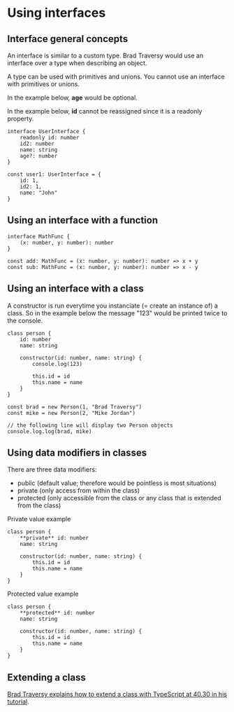 # Using interfaces

## Interface general concepts

An interface is similar to a custom type. Brad Traversy would use an interface over a type when describing an object.

A type can be used with primitives and unions. You cannot use an interface with primitives or unions.

In the example below, **age** would be optional.

In the example below, **id** cannot be reassigned since it is a readonly property.

    interface UserInterface {
        readonly id: number
        id2: number
        name: string
        age?: number
    }

    const user1: UserInterface = {
        id: 1,
        id2: 1,
        name: "John"
    }

## Using an interface with a function

    interface MathFunc {
        (x: number, y: number): number
    }

    const add: MathFunc = (x: number, y: number): number => x + y
    const sub: MathFunc = (x: number, y: number): number => x - y

## Using an interface with a class

A constructor is run everytime you instanciate (= create an instance of) a class. So in the example below the message "123" would be printed twice to the console.

    class person {
        id: number
        name: string

        constructor(id: number, name: string) {
            console.log(123)

            this.id = id
            this.name = name
        }
    }
    
    const brad = new Person(1, "Brad Traversy")
    const mike = new Person(2, "Mike Jordan")

    // the following line will display two Person objects
    console.log.log(brad, mike)

## Using data modifiers in classes

There are three data modifiers:

- public (default value; therefore would be pointless is most situations)
- private (only access from within the class)
- protected (only accessible from the class or any class that is extended from the class)

Private value example

    class person {
        **private** id: number
        name: string

        constructor(id: number, name: string) {
            this.id = id
            this.name = name
        }
    }

Protected value example

    class person {
        **protected** id: number
        name: string

        constructor(id: number, name: string) {
            this.id = id
            this.name = name
        }
    }

## Extending a class

[Brad Traversy explains how to extend a class with TypeScript at 40.30 in his tutorial](https://www.youtube.com/watch?v=BCg4U1FzODs).